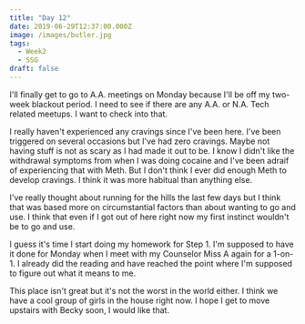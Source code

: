 ```yaml
---
title: "Day 12"
date: 2019-06-29T12:37:00.000Z
image: /images/butler.jpg
tags:
  - Week2
  - SSG
draft: false
---
```

I'll finally get to go to A.A. meetings on Monday because I'll be off my two-week blackout period.  I need to see if there are any A.A. or N.A. Tech related meetups. I want to check into that.

I really haven't experienced any cravings since I've been here. I've been triggered on several occasions but I've had zero cravings.  Maybe not having stuff is not as scary as I had made it out to be.  I know I didn't like the withdrawal symptoms from when I was doing cocaine and I've been adraif of experiencing that with Meth.  But I don't think I ever did enough Meth to develop cravings.  I think it was more habitual than anything else.

I've really thought about running for the hills the last few days but I think that was based more on circumstantial factors than about wanting to go and use.  I think that even if I got out of here right now my first instinct wouldn't be to go and use.

I guess it's time I start doing my homework for Step 1.  I'm supposed to have it done for Monday when I meet with my Counselor Miss A again for a 1-on-1.  I already did the reading and have reached the point where I'm supposed to figure out what it means to me.

This place isn't great but it's not the worst in the world either.  I think we have a cool group of girls in the house right now.  I hope I get to move upstairs with Becky soon, I would like that.
